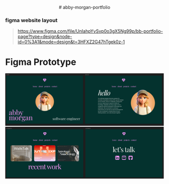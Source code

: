 <p align='center'>
# abby-morgan-portfolio
</p>

### figma website layout

> https://www.figma.com/file/UnIahpYvSvp0o3gX5Ng99p/bb-portfolio-page?type=design&node-id=0%3A1&mode=design&t=3HFXZ2G47hTgek0z-1

# Figma Prototype

![Alt text](assets/figma1.png)
![Alt text](assets/figma2.png)

